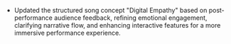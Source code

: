 - Updated the structured song concept "Digital Empathy" based on post-performance audience feedback, refining emotional engagement, clarifying narrative flow, and enhancing interactive features for a more immersive performance experience.